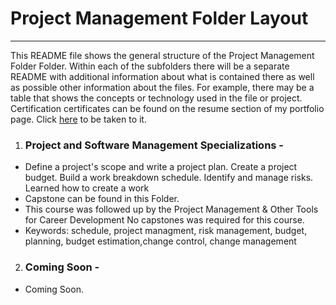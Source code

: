 
# Project Management Folder Layout 
***
This README file shows the general structure of the Project Management Folder Folder.  Within each of the subfolders there will be a separate README with additional information about what is contained there as well as possible other information about the files. For example,  there may be a table that shows the concepts or technology used in the file or project.  Certification certificates can be found on the resume section of my portfolio page.  Click [here](https://heinoportfolio.github.io/Resume.html "Matthew's Resume") to be taken to it.


1. ### Project and Software Management Specializations - 
  * Define a project's scope and write a project plan. Create a project budget. Build a work breakdown schedule. Identify and manage risks.  Learned how to create a work 
  * Capstone can be found in this Folder.
  * This course was followed up by the Project Management & Other Tools for Career Development No capstones was required for this course.
  * Keywords: schedule, project managment, risk management, budget, planning, budget estimation,change control, change management
2. ### Coming Soon - 
  * Coming Soon. 
